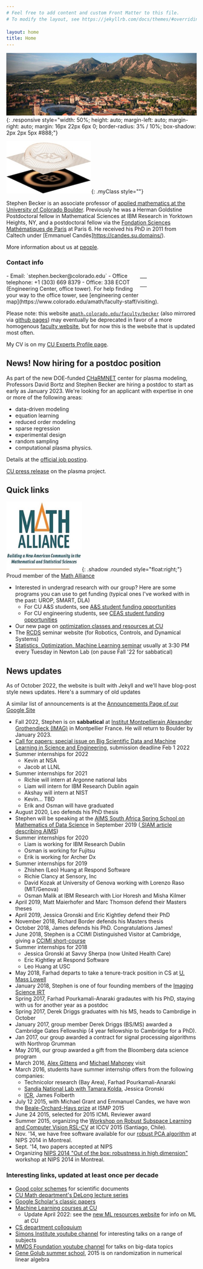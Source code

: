 ```yaml
---
# Feel free to add content and custom Front Matter to this file.
# To modify the layout, see https://jekyllrb.com/docs/themes/#overriding-theme-defaults

layout: home
title: Home
---
```


![CU picture](/assets/img/CUBoulder.jpg){: .responsive style="width: 50%; height: auto; margin-left: auto; margin-right: auto; margin: 16px 22px 6px 0;   border-radius: 3% / 10%;   box-shadow: 2px 2px 5px #888;"}
<!-- <img style="" src="/assets/img/CU_logo_matlab.jpg"> -->
![CU logo](/assets/img/CU_logo_matlab.jpg){: .myClass style=""}

<!-- # About us -->

<!-- <img style="float: left;" src="/assets/img/CU_logo_matlab.jpg"> -->
Stephen Becker is an associate professor of [applied mathematics at the University of Colorado Boulder](https://www.colorado.edu/amath/). Previously he was a Herman Goldstine Postdoctoral fellow in Mathematical Sciences at IBM Research in Yorktown Heights, NY, and a postdoctoral fellow via the [Fondation Sciences Mathématiques de Paris](http://www.sciencesmaths-paris.fr/) at Paris 6. He received his PhD in 2011 from Caltech under [Emmanuel Candès]https://candes.su.domains/).

More information about us at [people](people).
 <!-- we also have the old (and infrequently updated)  [google site member page](https://sites.google.com/colorado.edu/becker/members). -->

### Contact info

<table class="imgtable" style="border: 0px; float: right; width: 150px; clear=all;">
<tr><td id="mouse">&nbsp;</td></tr>
</table>
<!--
<img style="float: right;" src="/assets/img/Stephen_2018_1_shadow.jpg" class="funnyHover">
-->
- Email: `stephen.becker@colorado.edu`
- Office telephone: +1 (303) 669 8379
- Office: 338 ECOT (Engineering Center, office tower). For help finding your way to the office tower, see [engineering center map](https://www.colorado.edu/amath/faculty-staff/visiting).



<!-- ## Group Research site -->

Please note: this website [`amath.colorado.edu/faculty/becker`](https://amath.colorado.edu/faculty/becker) (also mirrored via [github pages](https://stephenbeckr.github.io/)) may eventually be deprecated in favor of a more homogenous [faculty website](https://www.colorado.edu/amath/becker), but for now this is the website that is updated most often.

<!-- Yet another website is our
[research group website](https://sites.google.com/colorado.edu/becker/) with public information about our research activities as well as our group's internal collaboration tools. -->

My CV is on my [CU Experts Profile page](https://experts.colorado.edu/display/fisid_154263).


## News! Now hiring for a postdoc position

As part of the new DOE-funded [CHaRMNET](https://charmnet-mmicc.github.io/) center for plasma modeling, Professors David Bortz and Stephen Becker are hiring a postdoc to start as early as January 2023. We're looking for an applicant with expertise in one or more of the following areas:
- data-driven modeling
- equation learning
- reduced order modeling
- sparse regression
- experimental design
- random sampling
- computational plasma physics.


Details at the [official job posting](https://jobs.colorado.edu/jobs/JobDetail/PostDoctoral-Research-Associate/44188).

[CU press release](https://www.colorado.edu/asmagazine/2022/10/19/cu-boulder-joins-national-effort-advance-nuclear-fusion-research) on the plasma project.

## Quick links
<!-- <img style="float: right;" src="assets/img/MathAlliance_small.jpg"> -->
![Math Alliance logo](/assets/img/MathAlliance_small.jpg){: .shadow .rounded style="float:right;"}
Proud member of the [Math Alliance](https://www.mathalliance.org/)
- Interested in undergrad research with our group? Here are some programs you can use to get funding (typical ones I've worked with in the past: UROP, SMART, DLA)
  - For CU A&S students, see [A&S student funding opportunities](https://www.colorado.edu/artsandsciences/research/student-resources/undergraduate-student-resources/student-funding-opportunities)
  - For CU engineering students, see [CEAS student funding opportunities](https://www.colorado.edu/engineering/students/research)
- Our new page on [optimization classes and resources at CU](https://sites.google.com/colorado.edu/optimization)
- The [RCDS](https://sites.google.com/colorado.edu/rcds/home/seminar-series?authuser=0) seminar website (for Robotics, Controls, and Dynamical Systems)
- [Statistics, Optimization, Machine Learning seminar](https://sites.google.com/colorado.edu/statoptml/) usually at 3:30 PM every Tuesday in Newton Lab (on pause Fall '22 for  sabbatical)

## News updates
As of October 2022, the website is built with Jekyll and we'll have blog-post style news updates. Here's a summary of old updates

A similar list of announcements is at the [Announcements Page of our Google Site](https://sites.google.com/colorado.edu/becker/announcements)
- Fall 2022, Stephen is on **sabbatical** at [Institut Montpellierain Alexander Grothendieck (IMAG)](https://imag.umontpellier.fr/) in Montpellier France. He will return to Boulder by January 2023.
- [Call for papers: special issue on Big Scientific Data and Machine Learning in Science  and Engineering](https://home.liebertpub.com/cfp/big-scientific-data-and-machine-learning-in-science-and-engi/344/), submission deadline Feb 1 2022
- Summer internships for 2022
  - Kevin at NSA
  - Jacob at LLNL
- Summer internships for 2021
  - Richie will intern at Argonne national labs
  - Liam will intern for IBM Research Dublin again
  - Akshay will intern at NIST
  - Kevin... TBD
  - Erik and Osman will have graduated
- August 2020, Leo defends his PhD thesis
- Stephen will be speaking at the [AIMS South Africa Spring School on Mathematics of Data Science](https://aims.ac.za/event/spring-school-on-mathematics-of-data-science/) in  September 2019 ([ SIAM article describing AIMS](https://sinews.siam.org/Details-Page/aims-advances-mathematics-education-in-africa-1))
- Summer internships for 2020
  - Liam is working for IBM Research Dublin
  - Osman is working for Fujitsu
  - Erik is working for Archer Dx
- Summer internships for 2019
  - Zhishen (Leo) Huang at Respond Software
  - Richie Clancy at Sensory, Inc
  - David Kozak at University of Genova working with Lorenzo Raso (MIT/Genova)
  - Osman Malik at IBM Research with Lior Horesh and Misha Kilmer
- April 2019, Matt Maierhofer and Marc Thomson defend their Masters theses
- April 2019, Jessica Gronski and Eric Kightley defend their PhD
- November 2018, Richard Border defends his Masters thesis
- October 2018, James defends his PhD. Congratulations James!
- June 2018, Stephen is a CCIMI Distinguished Visitor at Cambridge, giving a [CCIMI short-course](http://www.talks.cam.ac.uk/show/index/86806)
- Summer internships for 2018
  - Jessica Gronski at Savvy Sherpa (now United Health Care)
  - Eric Kightley at Respond Software
  - Leo Huang at USC
- May 2018, Farhad departs to take a tenure-track position in CS at [U. Mass Lowell](https://www.uml.edu/)
- January 2018, Stephen is one of four founding members of the [Imaging Science IRT](https://www.colorado.edu/engineering/research/interdisciplinary-research-themes)
- Spring 2017, Farhad Pourkamali-Anaraki gradautes with his PhD, staying with us for another year as a postdoc
- Spring 2017, Derek Driggs graduates with his MS, heads to Cambrdige in October
- January 2017, group member Derek Driggs (BS/MS) awarded a Cambridge Gates Fellowship (4 year fellowship to Cambridge for a PhD).
- Jan 2017, our group awarded a contract for signal processing algorithms with Northrop Grumman
- May 2016, our group awarded a gift from the Bloomberg data science program
- March 2016, [Alex Gittens](https://www.cs.rpi.edu/~gittea/) and [Michael Mahoney](https://www.stat.berkeley.edu/~mmahoney/) visit
- March 2016, students have summer internship offers from the following companies:
  - Technicolor research (Bay Area), Farhad Pourkamali-Anaraki
  - [Sandia National Lab with Tamara Kolda](https://www.mathsci.ai/), Jessica Gronski
  - [ICR](http://icr-team.com/), James Folberth
- July 12 2015, with Michael Grant and Emmanuel Candes, we have won the [Beale-Orchard-Hays prize](http://www.mathopt.org/?nav=boh) at ISMP 2015
- June 24 2015, selected for 2015 ICML Reviewer award
- Summer 2015, organizing the [Workshop on Robust Subspace Learning and Computer Vision RSL-CV](http://rsl-cv2015.univ-lr.fr/workshop/) at ICCV 2015 (Santiago, Chile).
- Nov. '14, we have free software available for our [robust PCA algorithm](https://github.com/stephenbeckr/fastRPCA) at NIPS 2014 in Montreal.
- Sept. '14, two papers accepted at NIPS
- Organizing [ NIPS 2014 "Out of the box: robustness in high dimension"](https://sites.google.com/site/saravkin/nips2014-robust) workshop at NIPS 2014 in Montreal.

### Interesting links, updated at least once per decade
- [Good color schemes](https://personal.sron.nl/~pault/data/colourschemes.pdf) for scientific documents
- [CU Math department's DeLong lecture series](http://math.colorado.edu/delong/)
- [Google Scholar's classic papers](https://scholar.googleblog.com/2017/06/classic-papers-articles-that-have-stood.html)
- [Machine Learning courses at CU](http://www.cs.colorado.edu/~mozer/Teaching/Machine%20Learning%20At%20CU/)
  - Update April 2022: see the [new ML resources website](https://www.colorado.edu/research/machine-learning/) for info on ML at CU
- [CS department colloquium](http://www.colorado.edu/cs/colloquia/colloquium-schedule)
- [Simons Institute youtube channel](https://www.youtube.com/channel/UCW1C2xOfXsIzPgjXyuhkw9g) for interesting talks on a range of subjects
- [MMDS Foundation youtube channel](https://www.youtube.com/channel/UCmLB71obuOBLMdWCQUI-DiA) for talks on big-data topics
- [Gene Golub summer school](http://scgroup19.ceid.upatras.gr/g2s32015/2015/04/16/welcome/), 2015 is on randomization in numerical linear algebra
